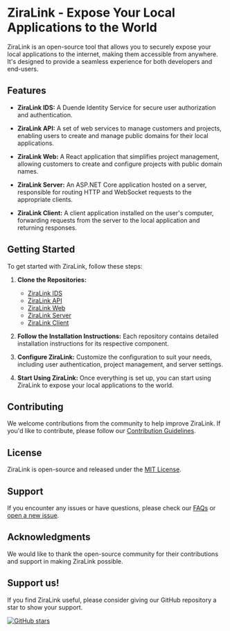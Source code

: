# ZiraLink - Expose Your Local Applications to the World

ZiraLink is an open-source tool that allows you to securely expose your local applications to the internet, making them accessible from anywhere. It's designed to provide a seamless experience for both developers and end-users.

## Features

- **ZiraLink IDS:** A Duende Identity Service for secure user authorization and authentication.

- **ZiraLink API:** A set of web services to manage customers and projects, enabling users to create and manage public domains for their local applications.

- **ZiraLink Web:** A React application that simplifies project management, allowing customers to create and configure projects with public domain names.

- **ZiraLink Server:** An ASP.NET Core application hosted on a server, responsible for routing HTTP and WebSocket requests to the appropriate clients.

- **ZiraLink Client:** A client application installed on the user's computer, forwarding requests from the server to the local application and returning responses.

## Getting Started

To get started with ZiraLink, follow these steps:

1. **Clone the Repositories:**

   - [ZiraLink IDS](https://github.com/saeedmaghdam/ZiraLink.IDS)
   - [ZiraLink API](https://github.com/saeedmaghdam/ZiraLink.Api)
   - [ZiraLink Web](https://github.com/saeedmaghdam/ZiraLink.Web)
   - [ZiraLink Server](https://github.com/saeedmaghdam/ZiraLink.Server)
   - [ZiraLink Client](https://github.com/saeedmaghdam/ZiraLink.Client)

2. **Follow the Installation Instructions:** Each repository contains detailed installation instructions for its respective component.

3. **Configure ZiraLink:** Customize the configuration to suit your needs, including user authentication, project management, and server settings.

4. **Start Using ZiraLink:** Once everything is set up, you can start using ZiraLink to expose your local applications to the world.

## Contributing

We welcome contributions from the community to help improve ZiraLink. If you'd like to contribute, please follow our [Contribution Guidelines](CONTRIBUTING.md).

## License

ZiraLink is open-source and released under the [MIT License](LICENSE.md).

## Support

If you encounter any issues or have questions, please check our [FAQs](FAQ.md) or [open a new issue](https://github.com/saeedmaghdam/ZiraLink/issues).

## Acknowledgments

We would like to thank the open-source community for their contributions and support in making ZiraLink possible.

## Support us!

If you find ZiraLink useful, please consider giving our GitHub repository a star to show your support.

[![GitHub stars](https://img.shields.io/github/stars/saeedmaghdam/ZiraLink.Client)](https://github.com/saeedmaghdam/ZiraLink.Client/stargazers)
